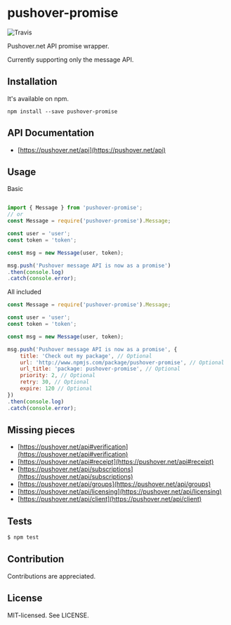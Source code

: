 pushover-promise
======
![Travis](https://travis-ci.org/bjarneo/pushover-promise.svg?branch=master)

Pushover.net API promise wrapper.  

Currently supporting only the message API.

Installation
------
It's available on npm.
```
npm install --save pushover-promise
```

API Documentation
------
* [https://pushover.net/api](https://pushover.net/api)

Usage
------
Basic
```js

import { Message } from 'pushover-promise';
// or
const Message = require('pushover-promise').Message;

const user = 'user';
const token = 'token';

const msg = new Message(user, token);

msg.push('Pushover message API is now as a promise')
.then(console.log)
.catch(console.error);

```

All included
```js
const Message = require('pushover-promise').Message;

const user = 'user';
const token = 'token';

const msg = new Message(user, token);

msg.push('Pushover message API is now as a promise', {
    title: 'Check out my package', // Optional
    url: 'http://www.npmjs.com/package/pushover-promise', // Optional
    url_title: 'package: pushover-promise', // Optional
    priority: 2, // Optional
    retry: 30, // Optional
    expire: 120 // Optional
})
.then(console.log)
.catch(console.error);
```

Missing pieces
------
* [https://pushover.net/api#verification](https://pushover.net/api#verification)
* [https://pushover.net/api#receipt](https://pushover.net/api#receipt)
* [https://pushover.net/api/subscriptions](https://pushover.net/api/subscriptions)
* [https://pushover.net/api/groups](https://pushover.net/api/groups)
* [https://pushover.net/api/licensing](https://pushover.net/api/licensing)
* [https://pushover.net/api/client](https://pushover.net/api/client)

Tests
------
```bash
$ npm test
```

Contribution
------
Contributions are appreciated.

License
------
MIT-licensed. See LICENSE.
